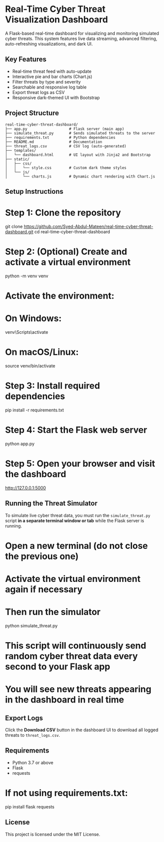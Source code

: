 # Real-Time Cyber Threat Visualization Dashboard

A Flask-based real-time dashboard for visualizing and monitoring simulated cyber threats. This system features live data streaming, advanced filtering, auto-refreshing visualizations, and dark UI.

## Key Features

- Real-time threat feed with auto-update
- Interactive pie and bar charts (Chart.js)
- Filter threats by type and severity
- Searchable and responsive log table
- Export threat logs as CSV
- Responsive dark-themed UI with Bootstrap

## Project Structure
```
real-time-cyber-threat-dashboard/
├── app.py                   # Flask server (main app)
├── simulate_threat.py       # Sends simulated threats to the server
├── requirements.txt         # Python dependencies
├── README.md                # Documentation
├── threat_logs.csv          # CSV log (auto-generated)
├── templates/
│   └── dashboard.html       # UI layout with Jinja2 and Bootstrap
├── static/
│   ├── css/
│   │   └── style.css        # Custom dark theme styles
│   └── js/
│       └── charts.js        # Dynamic chart rendering with Chart.js
```
## Setup Instructions

# Step 1: Clone the repository
git clone https://github.com/Syed-Abdul-Mateen/real-time-cyber-threat-dashboard.git
cd real-time-cyber-threat-dashboard

# Step 2: (Optional) Create and activate a virtual environment
python -m venv venv

# Activate the environment:
# On Windows:
venv\Scripts\activate
# On macOS/Linux:
source venv/bin/activate

# Step 3: Install required dependencies
pip install -r requirements.txt

# Step 4: Start the Flask web server
python app.py

# Step 5: Open your browser and visit the dashboard
http://127.0.0.1:5000

## Running the Threat Simulator

To simulate live cyber threat data, you must run the `simulate_threat.py` script **in a separate terminal window or tab** while the Flask server is running.

# Open a new terminal (do not close the previous one)
# Activate the virtual environment again if necessary

# Then run the simulator
python simulate_threat.py

# This script will continuously send random cyber threat data every second to your Flask app
# You will see new threats appearing in the dashboard in real time

## Export Logs

Click the **Download CSV** button in the dashboard UI to download all logged threats to `threat_logs.csv`.

## Requirements

- Python 3.7 or above
- Flask
- requests

# If not using requirements.txt:
pip install flask requests

## License

This project is licensed under the MIT License.
